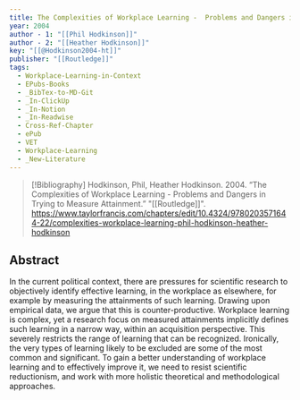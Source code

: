 ```yaml
---
title: The Complexities of Workplace Learning -  Problems and Dangers in Trying to Measure Attainment
year: 2004
author - 1: "[[Phil Hodkinson]]"
author - 2: "[[Heather Hodkinson]]"
key: "[[@Hodkinson2004-ht]]"
publisher: "[[Routledge]]"
tags:
  - Workplace-Learning-in-Context
  - EPubs-Books
  - _BibTex-to-MD-Git
  - _In-ClickUp
  - _In-Notion
  - _In-Readwise
  - Cross-Ref-Chapter
  - ePub
  - VET
  - Workplace-Learning
  - _New-Literature
---
```


> [!Bibliography]
> Hodkinson, Phil, Heather Hodkinson. 2004. “The Complexities of Workplace Learning -  Problems and Dangers in Trying to Measure Attainment.” "[[Routledge]]". https://www.taylorfrancis.com/chapters/edit/10.4324/9780203571644-22/complexities-workplace-learning-phil-hodkinson-heather-hodkinson

## Abstract
In the current political context, there are pressures for scientific research to objectively identify effective learning, in the workplace as elsewhere, for example by measuring the attainments of such learning. Drawing upon empirical data, we argue that this is counter-productive. Workplace learning is complex, yet a research focus on measured attainments implicitly defines such learning in a narrow way, within an acquisition perspective. This severely restricts the range of learning that can be recognized. Ironically, the very types of learning likely to be excluded are some of the most common and significant. To gain a better understanding of workplace learning and to effectively improve it, we need to resist scientific reductionism, and work with more holistic theoretical and methodological approaches.